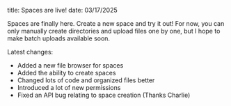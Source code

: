 title: Spaces are live!
date: 03/17/2025

Spaces are finally here. Create a new space and try it out! For now, you can only manually create directories and upload files one by one, but I hope to make batch uploads available soon.

Latest changes:

- Added a new file browser for spaces
- Added the ability to create spaces
- Changed lots of code and organized files better
- Introduced a lot of new permissions
- Fixed an API bug relating to space creation (Thanks Charlie)